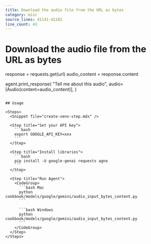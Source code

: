 ```yaml
---
title: Download the audio file from the URL as bytes
category: misc
source_lines: 41141-41182
line_count: 41
---
```


# Download the audio file from the URL as bytes
response = requests.get(url)
audio_content = response.content

agent.print_response(
    "Tell me about this audio",
    audio=[Audio(content=audio_content)],
)
```

## Usage

<Steps>
  <Snippet file="create-venv-step.mdx" />

  <Step title="Set your API key">
    ```bash
    export GOOGLE_API_KEY=xxx
    ```
  </Step>

  <Step title="Install libraries">
    ```bash
    pip install -U google-genai requests agno
    ```
  </Step>

  <Step title="Run Agent">
    <CodeGroup>
      ```bash Mac
      python cookbook/models/google/gemini/audio_input_bytes_content.py
      ```

      ```bash Windows
      python cookbook/models/google/gemini/audio_input_bytes_content.py
      ```
    </CodeGroup>
  </Step>
</Steps>


